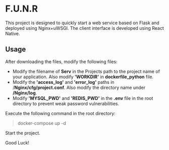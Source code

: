 # F.U.N.R

This project is designed to quickly start a web service based on Flask and deployed using Nginx+uWSGI. The client interface is developed using React Native.

## Usage

After downloading the files, modify the following files:

- Modify the filename of **Serv** in the Projects path to the project name of your application. Also modify **'WORKDIR'** in **dockerfile_python** file.
- Modify the **'access_log'** and **'error_log'** paths in /**Nginx/cfg/project.conf**. Also modify the directory name under **/Nginx/log**.
- Modify **'MYSQL_PWD'** and **'REDIS_PWD'** in the **.env** file in the root directory to prevent weak password vulnerabilities.

Execute the following command in the root directory: 
> docker-compose up -d

Start the project.

Good Luck!